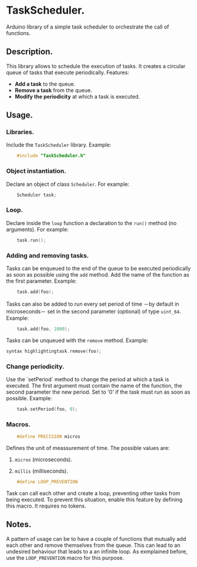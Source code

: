 # TaskScheduler.
Arduino library of a simple task scheduler to orchestrate the call of functions.
## Description.
This library allows to schedule the execution of tasks. It creates a circular queue of tasks that execute periodically. Features:
- **Add a task** to the queue.
- **Remove a task** from the queue.
- **Modify the periodicity** at which a task is executed.
## Usage.
### Libraries.
Include the `TaskScheduler` library. Example:
```cpp
    #include "TaskScheduler.h"
```
### Object instantiation.
Declare an object of class `Scheduler`. For example:
```cpp
    Scheduler task;
```
### Loop.
Declare inside the `loop` function a declaration to the `run()` method (no arguments). For example:
```cpp
    task.run();
```
### Adding and removing tasks.
Tasks can be enqueued to the end of the queue to be executed periodically as soon as possible using the `add` method. Add the name of the function as the first parameter. Example:
```cpp
    task.add(foo);
```
Tasks can also be added to run every set period of time －by default in microseconds－ set in the second parameter (optional) of type `uint_64`. Example:
```cpp
    task.add(foo, 1000);
```
Tasks can be unqueued with the `remove` method. Example:
```cpp
syntax highlightingtask.remove(foo);
```
### Change periodicity.
Use the ´setPeriod´ method to change the period at which a task is executed. The first argument must contain the name of the function, the second parameter the new period. Set to '0' if the task must run as soon as possible. Example:
```cpp
    task.setPeriod(foo, 0);
```
### Macros.
```cpp
    #define PRECISION micros
```
Defines the unit of meassurement of time. The possible values are:
1. `micros` (microseconds).

2. `millis` (milliseconds).

```cpp
    #define LOOP_PREVENTION
```
Task can call each other and create a loop, preventing other tasks from being executed. To prevent this situation, enable this feature by defining this macro. It requires no tokens.
## Notes.
A pattern of usage can be to have a couple of functions that mutually add each other and remove themselves from the queue. This can lead to an undesired behaviour that leads to a an infinite loop. As exmplained before, use the `LOOP_PREVENTION` macro for this purpose.
